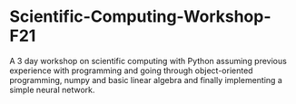 # Scientific-Computing-Workshop-F21
A 3 day workshop on scientific computing with Python assuming previous experience with programming and going through object-oriented programming, numpy and basic linear algebra and finally implementing a simple neural network.
